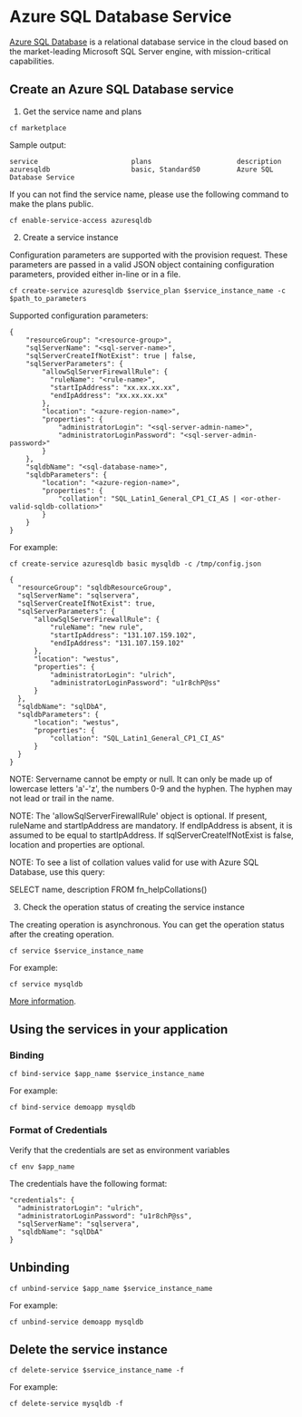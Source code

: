 # Azure SQL Database Service

[Azure SQL Database](https://azure.microsoft.com/en-us/documentation/articles/sql-database-technical-overview/) is a relational database service in the cloud based on the market-leading Microsoft SQL Server engine, with mission-critical capabilities.

## Create an Azure SQL Database service

1. Get the service name and plans

  ```
  cf marketplace
  ```

  Sample output:

  ```
  service                       plans                     description
  azuresqldb                    basic, StandardS0         Azure SQL Database Service
  ```

  If you can not find the service name, please use the following command to make the plans public.

  ```
  cf enable-service-access azuresqldb
  ```

2. Create a service instance

  Configuration parameters are supported with the provision request. These parameters are passed in a valid JSON object containing configuration parameters, provided either in-line or in a file.

  ```
  cf create-service azuresqldb $service_plan $service_instance_name -c $path_to_parameters
  ```

  Supported configuration parameters:

  ```
  {
      "resourceGroup": "<resource-group>",
      "sqlServerName": "<sql-server-name>",
      "sqlServerCreateIfNotExist": true | false,
      "sqlServerParameters": {
          "allowSqlServerFirewallRule": {
            "ruleName": "<rule-name>",
            "startIpAddress": "xx.xx.xx.xx",
            "endIpAddress": "xx.xx.xx.xx"
          },
          "location": "<azure-region-name>",
          "properties": {
              "administratorLogin": "<sql-server-admin-name>",
              "administratorLoginPassword": "<sql-server-admin-password>"
          }
      },
      "sqldbName": "<sql-database-name>",
      "sqldbParameters": {
          "location": "<azure-region-name>",
          "properties": {
              "collation": "SQL_Latin1_General_CP1_CI_AS | <or-other-valid-sqldb-collation>"
          }
      }
  }
  ```

  For example:

  ```
  cf create-service azuresqldb basic mysqldb -c /tmp/config.json
  ```

  ```
  {
    "resourceGroup": "sqldbResourceGroup",
    "sqlServerName": "sqlservera",
    "sqlServerCreateIfNotExist": true,
    "sqlServerParameters": {
        "allowSqlServerFirewallRule": {
            "ruleName": "new rule",
            "startIpAddress": "131.107.159.102",
            "endIpAddress": "131.107.159.102"
        },
        "location": "westus",
        "properties": {
            "administratorLogin": "ulrich",
            "administratorLoginPassword": "u1r8chP@ss"
        }
    },
    "sqldbName": "sqlDbA",
    "sqldbParameters": {
        "location": "westus",
        "properties": {
            "collation": "SQL_Latin1_General_CP1_CI_AS"
        }
    }
}
  ```
NOTE: Servername cannot be empty or null. It can only be made up of lowercase letters 'a'-'z', the numbers 0-9 and the hyphen. The hyphen may not lead or trail in the name.

NOTE: The 'allowSqlServerFirewallRule' object is optional. If present, ruleName and startIpAddress are mandatory.  If endIpAddress is absent, it is assumed to be equal to startIpAddress.  If sqlServerCreateIfNotExist is false, location and properties are optional.

NOTE: To see a list of collation values valid for use with Azure SQL Database, use this query:

SELECT name, description
FROM fn_helpCollations()

3. Check the operation status of creating the service instance

  The creating operation is asynchronous. You can get the operation status after the creating operation.

  ```
  cf service $service_instance_name
  ```

  For example:

  ```
  cf service mysqldb
  ```

[More information](http://docs.cloudfoundry.org/devguide/services/managing-services.html#create).

## Using the services in your application

### Binding

  ```
  cf bind-service $app_name $service_instance_name
  ```

  For example:

  ```
  cf bind-service demoapp mysqldb
  ```

### Format of Credentials

  Verify that the credentials are set as environment variables

  ```
  cf env $app_name
  ```

  The credentials have the following format:
  
  ```
  "credentials": {
    "administratorLogin": "ulrich",
    "administratorLoginPassword": "u1r8chP@ss",
    "sqlServerName": "sqlservera",
    "sqldbName": "sqlDbA"
  }

  ```

## Unbinding

  ```
  cf unbind-service $app_name $service_instance_name
  ```

  For example:

  ```
  cf unbind-service demoapp mysqldb
  ```

## Delete the service instance

  ```
  cf delete-service $service_instance_name -f
  ```

  For example:

  ```
  cf delete-service mysqldb -f
  ```
